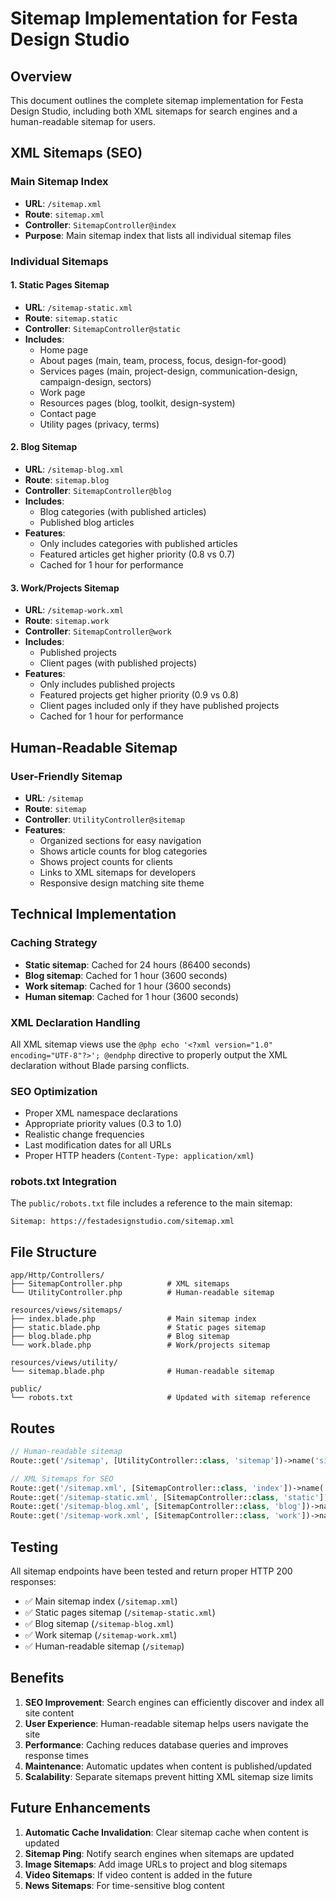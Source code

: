 # Sitemap Implementation for Festa Design Studio

## Overview
This document outlines the complete sitemap implementation for Festa Design Studio, including both XML sitemaps for search engines and a human-readable sitemap for users.

## XML Sitemaps (SEO)

### Main Sitemap Index
- **URL**: `/sitemap.xml`
- **Route**: `sitemap.xml`
- **Controller**: `SitemapController@index`
- **Purpose**: Main sitemap index that lists all individual sitemap files

### Individual Sitemaps

#### 1. Static Pages Sitemap
- **URL**: `/sitemap-static.xml`
- **Route**: `sitemap.static`
- **Controller**: `SitemapController@static`
- **Includes**:
  - Home page
  - About pages (main, team, process, focus, design-for-good)
  - Services pages (main, project-design, communication-design, campaign-design, sectors)
  - Work page
  - Resources pages (blog, toolkit, design-system)
  - Contact page
  - Utility pages (privacy, terms)

#### 2. Blog Sitemap
- **URL**: `/sitemap-blog.xml`
- **Route**: `sitemap.blog`
- **Controller**: `SitemapController@blog`
- **Includes**:
  - Blog categories (with published articles)
  - Published blog articles
- **Features**:
  - Only includes categories with published articles
  - Featured articles get higher priority (0.8 vs 0.7)
  - Cached for 1 hour for performance

#### 3. Work/Projects Sitemap
- **URL**: `/sitemap-work.xml`
- **Route**: `sitemap.work`
- **Controller**: `SitemapController@work`
- **Includes**:
  - Published projects
  - Client pages (with published projects)
- **Features**:
  - Only includes published projects
  - Featured projects get higher priority (0.9 vs 0.8)
  - Client pages included only if they have published projects
  - Cached for 1 hour for performance

## Human-Readable Sitemap

### User-Friendly Sitemap
- **URL**: `/sitemap`
- **Route**: `sitemap`
- **Controller**: `UtilityController@sitemap`
- **Features**:
  - Organized sections for easy navigation
  - Shows article counts for blog categories
  - Shows project counts for clients
  - Links to XML sitemaps for developers
  - Responsive design matching site theme

## Technical Implementation

### Caching Strategy
- **Static sitemap**: Cached for 24 hours (86400 seconds)
- **Blog sitemap**: Cached for 1 hour (3600 seconds)
- **Work sitemap**: Cached for 1 hour (3600 seconds)
- **Human sitemap**: Cached for 1 hour (3600 seconds)

### XML Declaration Handling
All XML sitemap views use the `@php echo '<?xml version="1.0" encoding="UTF-8"?>'; @endphp` directive to properly output the XML declaration without Blade parsing conflicts.

### SEO Optimization
- Proper XML namespace declarations
- Appropriate priority values (0.3 to 1.0)
- Realistic change frequencies
- Last modification dates for all URLs
- Proper HTTP headers (`Content-Type: application/xml`)

### robots.txt Integration
The `public/robots.txt` file includes a reference to the main sitemap:
```
Sitemap: https://festadesignstudio.com/sitemap.xml
```

## File Structure

```
app/Http/Controllers/
├── SitemapController.php          # XML sitemaps
└── UtilityController.php          # Human-readable sitemap

resources/views/sitemaps/
├── index.blade.php                # Main sitemap index
├── static.blade.php               # Static pages sitemap
├── blog.blade.php                 # Blog sitemap
└── work.blade.php                 # Work/projects sitemap

resources/views/utility/
└── sitemap.blade.php              # Human-readable sitemap

public/
└── robots.txt                     # Updated with sitemap reference
```

## Routes

```php
// Human-readable sitemap
Route::get('/sitemap', [UtilityController::class, 'sitemap'])->name('sitemap');

// XML Sitemaps for SEO
Route::get('/sitemap.xml', [SitemapController::class, 'index'])->name('sitemap.xml');
Route::get('/sitemap-static.xml', [SitemapController::class, 'static'])->name('sitemap.static');
Route::get('/sitemap-blog.xml', [SitemapController::class, 'blog'])->name('sitemap.blog');
Route::get('/sitemap-work.xml', [SitemapController::class, 'work'])->name('sitemap.work');
```

## Testing

All sitemap endpoints have been tested and return proper HTTP 200 responses:
- ✅ Main sitemap index (`/sitemap.xml`)
- ✅ Static pages sitemap (`/sitemap-static.xml`)
- ✅ Blog sitemap (`/sitemap-blog.xml`)
- ✅ Work sitemap (`/sitemap-work.xml`)
- ✅ Human-readable sitemap (`/sitemap`)

## Benefits

1. **SEO Improvement**: Search engines can efficiently discover and index all site content
2. **User Experience**: Human-readable sitemap helps users navigate the site
3. **Performance**: Caching reduces database queries and improves response times
4. **Maintenance**: Automatic updates when content is published/updated
5. **Scalability**: Separate sitemaps prevent hitting XML sitemap size limits

## Future Enhancements

1. **Automatic Cache Invalidation**: Clear sitemap cache when content is updated
2. **Sitemap Ping**: Notify search engines when sitemaps are updated
3. **Image Sitemaps**: Add image URLs to project and blog sitemaps
4. **Video Sitemaps**: If video content is added in the future
5. **News Sitemaps**: For time-sensitive blog content 